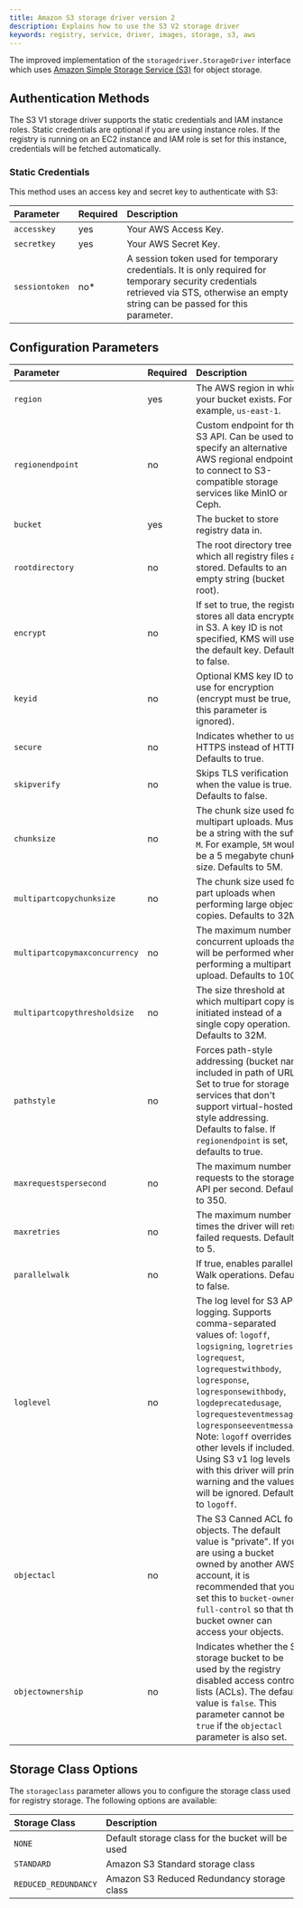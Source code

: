 ```yaml
---
title: Amazon S3 storage driver version 2
description: Explains how to use the S3 V2 storage driver
keywords: registry, service, driver, images, storage, s3, aws
---
```


The improved implementation of the `storagedriver.StorageDriver` interface which uses [Amazon Simple Storage Service (S3)](https://aws.amazon.com/s3/) for object storage.

## Authentication Methods

The S3 V1 storage driver supports the static credentials and IAM instance roles.
Static credentials are optional if you are using instance roles.
If the registry is running on an EC2 instance and IAM role is set for this instance, credentials will be fetched automatically.

### Static Credentials

This method uses an access key and secret key to authenticate with S3:

| Parameter    | Required | Description                                                              |
|:-------------|:---------|:-------------------------------------------------------------------------|
| `accesskey`     | yes     | Your AWS Access Key.                                    |
| `secretkey`      | yes     | Your AWS Secret Key.     |
| `sessiontoken` | no*      | A session token used for temporary credentials. It is only required for temporary security credentials retrieved via STS, otherwise an empty string can be passed for this parameter. |

## Configuration Parameters

| Parameter | Required | Description |
|:----------|:---------|:------------|
| `region` | yes | The AWS region in which your bucket exists. For example, `us-east-1`. |
| `regionendpoint` | no | Custom endpoint for the S3 API. Can be used to specify an alternative AWS regional endpoint or to connect to S3-compatible storage services like MinIO or Ceph. |
| `bucket` | yes | The bucket to store registry data in. |
| `rootdirectory` | no | The root directory tree in which all registry files are stored. Defaults to an empty string (bucket root). |
| `encrypt` | no | If set to true, the registry stores all data encrypted in S3. A key ID is not specified, KMS will use the default key. Defaults to false. |
| `keyid` | no | Optional KMS key ID to use for encryption (encrypt must be true, or this parameter is ignored). |
| `secure` | no | Indicates whether to use HTTPS instead of HTTP. Defaults to true. |
| `skipverify` | no | Skips TLS verification when the value is true. Defaults to false. |
| `chunksize` | no | The chunk size used for multipart uploads. Must be a string with the suffix `M`. For example, `5M` would be a 5 megabyte chunk size. Defaults to 5M. |
| `multipartcopychunksize` | no | The chunk size used for part uploads when performing large object copies. Defaults to 32M. |
| `multipartcopymaxconcurrency` | no | The maximum number of concurrent uploads that will be performed when performing a multipart upload. Defaults to 100. |
| `multipartcopythresholdsize` | no | The size threshold at which multipart copy is initiated instead of a single copy operation. Defaults to 32M. |
| `pathstyle` | no | Forces path-style addressing (bucket name included in path of URL). Set to true for storage services that don't support virtual-hosted style addressing. Defaults to false. If `regionendpoint` is set, defaults to true. |
| `maxrequestspersecond` | no | The maximum number of requests to the storage API per second. Defaults to 350. |
| `maxretries` | no | The maximum number of times the driver will retry failed requests. Defaults to 5. |
| `parallelwalk` | no | If true, enables parallel Walk operations. Defaults to false. |
| `loglevel` | no | The log level for S3 API logging. Supports comma-separated values of: `logoff`, `logsigning`, `logretries`, `logrequest`, `logrequestwithbody`, `logresponse`, `logresponsewithbody`, `logdeprecatedusage`, `logrequesteventmessage`, `logresponseeventmessage`. Note: `logoff` overrides all other levels if included. Using S3 v1 log levels with this driver will print a warning and the values will be ignored. Defaults to `logoff`. |
| `objectacl` | no | The S3 Canned ACL for objects. The default value is "private". If you are using a bucket owned by another AWS account, it is recommended that you set this to `bucket-owner-full-control` so that the bucket owner can access your objects. |
| `objectownership` | no | Indicates whether the S3 storage bucket to be used by the registry disabled access control lists (ACLs). The default value is `false`. This parameter cannot be `true` if the `objectacl` parameter is also set. |

## Storage Class Options

The `storageclass` parameter allows you to configure the storage class used for registry storage. The following options are available:

| Storage Class | Description |
|:--------------|:------------|
| `NONE` | Default storage class for the bucket will be used |
| `STANDARD` | Amazon S3 Standard storage class |
| `REDUCED_REDUNDANCY` | Amazon S3 Reduced Redundancy storage class |
